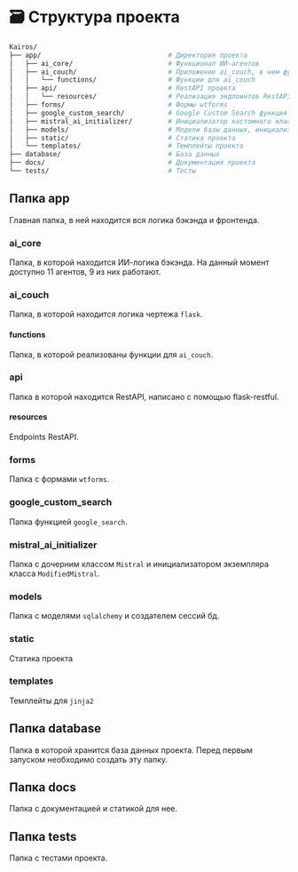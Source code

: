 # :card_file_box: Структура проекта

```bash
Kairos/
├── app/                                # Директория проекта
│   ├── ai_core/                        # Функционал ИИ-агентов
│   ├── ai_couch/                       # Приложение ai_couch, в нем функции и эндпоинты
│   │   └── functions/                  # Функции для ai_couch
│   ├── api/                            # RestAPI проекта
│   │   └── resources/                  # Реализация эндпоинтов RestAPI
│   ├── forms/                          # Формы wtforms
│   ├── google_custom_search/           # Google Custom Search функция
│   ├── mistral_ai_initializer/         # Инициализатор кастомного класса MistralAI
│   ├── models/                         # Модели базы данных, инициализатор сессии бд, регистрация всех моделей
│   ├── static/                         # Статика проекта
│   └── templates/                      # Темплейты проекта
├── database/                           # База данных
├── docs/                               # Документация проекта
└── tests/                              # Тесты 
```

## Папка app

Главная папка, в ней находится вся логика бэкэнда и фронтенда.

### ai_core

Папка, в которой находится ИИ-логика бэкэнда. На данный момент доступно 11 агентов, 9 из них работают.

### ai_couch

Папка, в которой находится логика чертежа `flask`.

#### functions

Папка, в которой реализованы функции для `ai_couch`.

### api

Папка в которой находится RestAPI, написано с помощью flask-restful.

#### resources

Endpoints RestAPI.

### forms

Папка с формами `wtforms`.

### google_custom_search

Папка функцией `google_search`.

### mistral_ai_initializer

Папка с дочерним классом `Mistral` и  инициализатором экземпляра класса `ModifiedMistral`.

### models

Папка с моделями `sqlalchemy` и создателем сессий бд.

### static

Статика проекта

### templates

Темплейты для `jinja2`

## Папка database

Папка в которой хранится база данных проекта. Перед первым запуском необходимо создать эту папку. 

## Папка docs

Папка с документацией и статикой для нее.

## Папка tests

Папка с тестами проекта.
